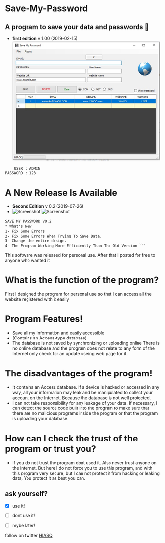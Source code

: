 # Save-My-Password
    
## A program to save your data and passwords :floppy_disk:  
* **first edition**
v 1.00 (2019-02-15)
![Screenshot](smp.jpg)


```
    USER : ADMIN
PASSWORD : 123
```
# A New Release Is Available
* **Second Edition**
v 0.2 (2019-07-26)
* ![Screenshot](https://img.shields.io/badge/SMP-V2-blue)
![Screenshot](https://1.bp.blogspot.com/-et43NBLtw4E/XTs0MvzG5rI/AAAAAAAAAtM/c5Tg3ibqdMwnXF6bp4v2Xptv73eT8r5kgCLcBGAs/s1600/v2.png)
```
SAVE MY PASSWORD V0.2
* What's New
1- Fix Some Errors
2- Fix Some Errors When Trying To Save Data.
3- Change the entire design.
4- The Program Working More Efficiently Than The Old Version.```
```
This software was released for personal use.
After that I posted for free to anyone who wanted it
# What is the function of the program?
First I designed the program for personal use so that
I can access all the website registered with it easily
# Program Features!
* Save all my information and easily accessible
* (Contains an Access-type database)
* The database is not saved by synchronizing or uploading online
There is no online database and the program does not
relate to any form of the Internet
only check for an update useing web page for it.
# The disadvantages of the program!
* It contains an Access database. If a device is hacked or
accessed in any way, all your information may leak and be manipulated to collect your
account on the Internet. Because the database is not well protected.
* I can not take responsibility for any leakage of your data. If necessary,
I can detect the source code built into the program to make sure that there are no
malicious programs inside the program or that the program is uploading your database.
# How can I check the trust of the program or trust you?
* If you do not trust the program dont used it. 
Also never trust anyone on the internet. But here I do not force you to use this program, 
and with this program very secure, but I can not protect it from hacking or leaking data, 
You protect it as best you can.

 ## ask yourself?
- [x] use it!
- [ ] dont use it!
- [ ] mybe later!


follow on twitter [HIASQ](https://twitter.com/HIASQ2)
